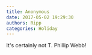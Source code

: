 ```yaml
---
title: Anonymous
date: 2017-05-02 19:29:30
authors: Ripp
categories: Holiday
---
```


 It's certainly not T. Phillip Webb!